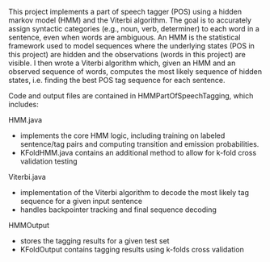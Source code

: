 This project implements a part of speech tagger (POS) using a hidden markov model (HMM) and the Viterbi algorithm. The goal is to accurately assign syntactic categories (e.g., noun, verb, determiner) to each word in a sentence, even when words are ambiguous. An HMM is the statistical framework used to model sequences where the underlying states (POS in this project) are hidden and the observations (words in this project) are visible. I then wrote a Viterbi algorithm which, given an HMM and an observed sequence of words, computes the most likely sequence of hidden states, i.e. finding the best POS tag sequence for each sentence. 

Code and output files are contained in HMMPartOfSpeechTagging, which includes:

HMM.java
- implements the core HMM logic, including training on labeled sentence/tag pairs and computing transition and emission probabilities.
- KFoldHMM.java contains an additional method to allow for k-fold cross validation testing 

Viterbi.java
- implementation of the Viterbi algorithm to decode the most likely tag sequence for a given input sentence
- handles backpointer tracking and final sequence decoding

HMMOutput
- stores the tagging results for a given test set
- KFoldOutput contains tagging results using k-folds cross validation
